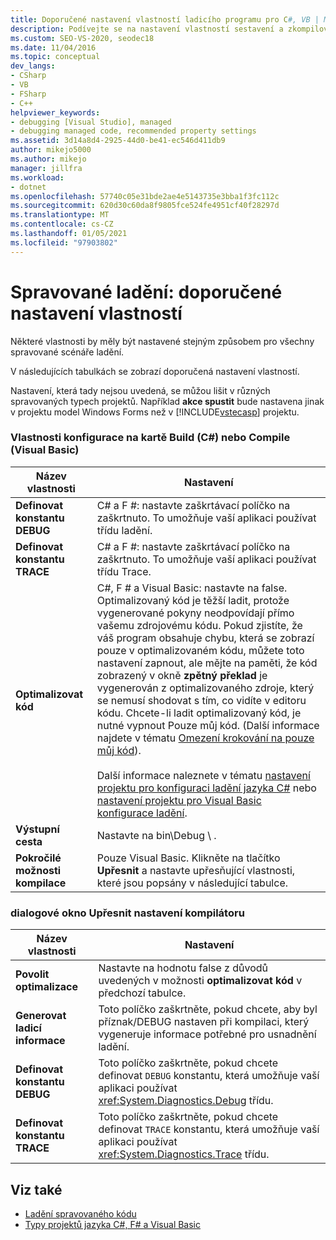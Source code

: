```yaml
---
title: Doporučené nastavení vlastností ladicího programu pro C#, VB | Microsoft Docs
description: Podívejte se na nastavení vlastností sestavení a zkompilování, která by měla být stejná pro všechna spravovaná ladění. Další nastavení se mohou lišit v závislosti na typu projektu.
ms.custom: SEO-VS-2020, seodec18
ms.date: 11/04/2016
ms.topic: conceptual
dev_langs:
- CSharp
- VB
- FSharp
- C++
helpviewer_keywords:
- debugging [Visual Studio], managed
- debugging managed code, recommended property settings
ms.assetid: 3d14a8d4-2925-44d0-be41-ec546d411db9
author: mikejo5000
ms.author: mikejo
manager: jillfra
ms.workload:
- dotnet
ms.openlocfilehash: 57740c05e31bde2ae4e5143735e3bba1f3fc112c
ms.sourcegitcommit: 620d30c60da8f9805fce524fe4951cf40f28297d
ms.translationtype: MT
ms.contentlocale: cs-CZ
ms.lasthandoff: 01/05/2021
ms.locfileid: "97903802"
---
```

# <a name="managed-debugging-recommended-property-settings"></a>Spravované ladění: doporučené nastavení vlastností
Některé vlastnosti by měly být nastavené stejným způsobem pro všechny spravované scénáře ladění.

 V následujících tabulkách se zobrazí doporučená nastavení vlastností.

 Nastavení, která tady nejsou uvedená, se můžou lišit v různých spravovaných typech projektů. Například **akce spustit** bude nastavena jinak v projektu model Windows Forms než v [!INCLUDE[vstecasp](../code-quality/includes/vstecasp_md.md)] projektu.

### <a name="configuration-properties-on-the-build-c-or-compile-visual-basic-tab"></a>Vlastnosti konfigurace na kartě Build (C#) nebo Compile (Visual Basic)

|**Název vlastnosti**|**Nastavení**|
|-----------------------|-----------------|
|**Definovat konstantu DEBUG**|C# a F #: nastavte zaškrtávací políčko na zaškrtnuto. To umožňuje vaší aplikaci používat třídu ladění.|
|**Definovat konstantu TRACE**|C# a F #: nastavte zaškrtávací políčko na zaškrtnuto. To umožňuje vaší aplikaci používat třídu Trace.|
|**Optimalizovat kód**|C#, F # a Visual Basic: nastavte na false. Optimalizovaný kód je těžší ladit, protože vygenerované pokyny neodpovídají přímo vašemu zdrojovému kódu. Pokud zjistíte, že váš program obsahuje chybu, která se zobrazí pouze v optimalizovaném kódu, můžete toto nastavení zapnout, ale mějte na paměti, že kód zobrazený v okně **zpětný překlad** je vygenerován z optimalizovaného zdroje, který se nemusí shodovat s tím, co vidíte v editoru kódu. Chcete-li ladit optimalizovaný kód, je nutné vypnout Pouze můj kód. (Další informace najdete v tématu [Omezení krokování na pouze můj kód](../debugger/navigating-through-code-with-the-debugger.md#BKMK_Restrict_stepping_to_Just_My_Code)).<br /><br /> Další informace naleznete v tématu [nastavení projektu pro konfiguraci ladění jazyka C#](../debugger/project-settings-for-csharp-debug-configurations.md) nebo [nastavení projektu pro Visual Basic konfigurace ladění](../debugger/project-settings-for-a-visual-basic-debug-configuration.md).|
|**Výstupní cesta**|Nastavte na bin\Debug \\ .|
|**Pokročilé možnosti kompilace**|Pouze Visual Basic. Klikněte na tlačítko **Upřesnit** a nastavte upřesňující vlastnosti, které jsou popsány v následující tabulce.|

### <a name="advanced-compiler-settings-dialog-box"></a>dialogové okno Upřesnit nastavení kompilátoru

|**Název vlastnosti**|**Nastavení**|
|-----------------------|-----------------|
|**Povolit optimalizace**|Nastavte na hodnotu false z důvodů uvedených v možnosti **optimalizovat kód** v předchozí tabulce.|
|**Generovat ladicí informace**|Toto políčko zaškrtněte, pokud chcete, aby byl příznak/DEBUG nastaven při kompilaci, který vygeneruje informace potřebné pro usnadnění ladění.|
|**Definovat konstantu DEBUG**|Toto políčko zaškrtněte, pokud chcete definovat `DEBUG` konstantu, která umožňuje vaší aplikaci používat <xref:System.Diagnostics.Debug> třídu.|
|**Definovat konstantu TRACE**|Toto políčko zaškrtněte, pokud chcete definovat `TRACE` konstantu, která umožňuje vaší aplikaci používat <xref:System.Diagnostics.Trace> třídu.|

## <a name="see-also"></a>Viz také
- [Ladění spravovaného kódu](../debugger/debugging-managed-code.md)
- [Typy projektů jazyka C#, F# a Visual Basic](../debugger/debugging-preparation-csharp-f-hash-and-visual-basic-project-types.md)